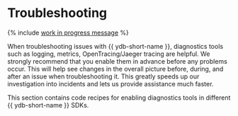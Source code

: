 # Troubleshooting

{% include [work in progress message](../../_includes/addition.md) %}

When troubleshooting issues with {{ ydb-short-name }}, diagnostics tools such as logging, metrics, OpenTracing/Jaeger tracing are helpful. We strongly recommend that you enable them in advance before any problems occur. This will help see changes in the overall picture before, during, and after an issue when troubleshooting it. This greatly speeds up our investigation into incidents and lets us provide assistance much faster.

This section contains code recipes for enabling diagnostics tools in different {{ ydb-short-name }} SDKs.
